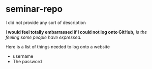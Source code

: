 # seminar-repo
I did not provide any sort of description

**I would feel totally embarrassed if I could not log onto GitHub,** *is the feeling some people have expressed.*

Here is a list of things needed to log onto a website
- username
- The password

